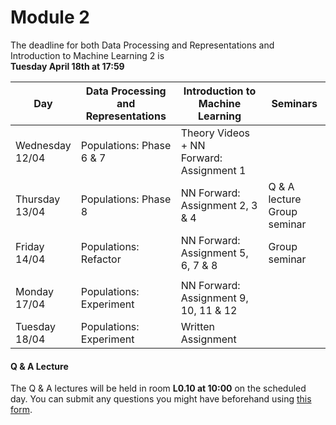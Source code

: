 
# Module 2

The deadline for both Data Processing and Representations and Introduction to Machine Learning 2 is<br>**Tuesday April 18th at 17:59**

| Day                | Data Processing<br>and Representations | Introduction to<br>Machine Learning | Seminars          |
| ------------------ | ---------------------------- | ----------------------------------- | --------------------------- |
| Wednesday<br>12/04 | Populations: Phase 6 & 7     | Theory Videos + NN<br>Forward: Assignment 1 |                     |
| Thursday<br>13/04  | Populations: Phase 8         | NN Forward:<br>Assignment 2, 3 & 4     | Q & A lecture<br>Group seminar|
| Friday<br>14/04    | Populations: Refactor        | NN Forward:<br>Assignment 5, 6, 7 & 8 | Group seminar             |
|                    |                              |                                       |                           |
| Monday<br>17/04    | Populations: Experiment      | NN Forward:<br>Assignment 9, 10, 11 & 12 |                        |
| Tuesday<br>18/04   | Populations: Experiment      | Written Assignment                  |                             |



#### Q & A Lecture

The Q & A lectures will be held in room **L0.10 at 10:00** on the scheduled day. You can submit any questions you might have beforehand using [this form](https://forms.office.com/Pages/ResponsePage.aspx?id=zcrxoIxhA0S5RXb7PWh05ZTDc7biyulCvpu4U-tarWtURTdPSDJaOUVHR002NzFFSktXNDNTTk5ENi4u).

